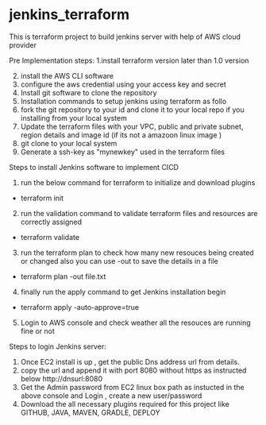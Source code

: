 # jenkins_terraform

This is terraform project to build jenkins server with help of AWS cloud provider

Pre Implementation steps:
1.install terraform version later than 1.0 version

2. install the AWS CLI software
3. configure the aws credential using your access key and secret
4. Install git software to clone the repository
5. Installation commands to setup jenkins using terraform as follo
6. fork the git repository to your id and clone it to your local repo if you installing from your local system
7. Update the terraform files with your VPC, public and private subnet, region details and image id (if its not a amazoon linux image ) 
8. git clone to your local system 
9. Generate a ssh-key as "mynewkey" used in the terraform files

Steps to install Jenkins software to implement CICD
1. run the below command for terraform to initialize and download plugins
  -  terraform init
2. run the validation command to validate terraform files and resources are correctly assigned
- terraform validate
3. run the terraform plan to check how many new resouces being created or changed also you can use -out to save the details in a file 
- terraform plan -out file.txt 
4. finally run the apply command to get Jenkins installation begin
- terraform apply -auto-approve=true
5. Login to AWS console and check weather all the resouces are running fine or not

Steps to login Jenkins server:
1. Once EC2 install is up , get the public Dns address url from details.
2. copy the url and append it with port 8080 without https as instructed below 
    http://dnsurl:8080
3. Get the Admin password from EC2 linux box path as instucted in the above console and Login , create a new user/password
4. Download the all necessary plugins required for this project like
   GITHUB, JAVA, MAVEN, GRADLE, DEPLOY
 


